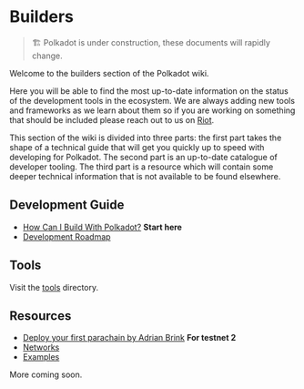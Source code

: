 # Builders

> 🏗️ Polkadot is under construction, these documents will rapidly change.

Welcome to the builders section of the Polkadot wiki.

Here you will be able to find the most up-to-date information
on the status of the development tools in the ecosystem. We are
always adding new tools and frameworks as we learn about them
so if you are working on something that should be included please
reach out to us on [Riot](https://riot.im/app/#/room/#polkadot-watercooler:matrix.org).

This section of the wiki is divided into three parts: the first
part takes the shape of a technical guide that will get you quickly
up to speed with developing for Polkadot. The second part is an
up-to-date catalogue of developer tooling. The third part is a 
resource which will contain some deeper technical information 
that is not available to be found elsewhere.

## Development Guide

 - [How Can I Build With Polkadot?](./build-w-polkadot.md) **Start here**
 - [Development Roadmap](./dev_roadmap.md)

## Tools

Visit the [tools](./tools/index.md) directory.

## Resources

 - [Deploy your first parachain by Adrian Brink](https://www.youtube.com/watch?v=pDqkzvA4C0E) **For testnet 2**
 - [Networks](./networks.md)
 - [Examples]('./examples/index.md)

More coming soon.
